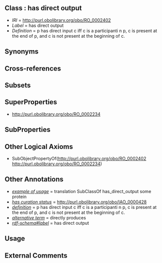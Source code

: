 
## Class : has direct output

 * *IRI* = http://purl.obolibrary.org/obo/RO_0002402
 * *Label* = has direct output
 * *Definition* = p has direct input c iff c is a participanti n p, c is present at the end of p, and c is not present at the beginning of c. 

## Synonyms


## Cross-references


## Subsets


## SuperProperties

 * <http://purl.obolibrary.org/obo/RO_0002234>

## SubProperties


## Other Logical Axioms

 * SubObjectPropertyOf(<http://purl.obolibrary.org/obo/RO_0002402> <http://purl.obolibrary.org/obo/RO_0002234>)

## Other Annotations

 * *[example of usage](../../IAO/12/IAO_0000112.md)* = translation SubClassOf has_direct_output some protein
 * *[has curation status](../../IAO/14/IAO_0000114.md)* = http://purl.obolibrary.org/obo/IAO_0000428
 * *[definition](../../IAO/15/IAO_0000115.md)* = p has direct input c iff c is a participanti n p, c is present at the end of p, and c is not present at the beginning of c. 
 * *[alternative term](../../IAO/18/IAO_0000118.md)* = directly produces
 * *[rdf-schema#label](../../el/rdf-schema#label.md)* = has direct output

## Usage


## External Comments

